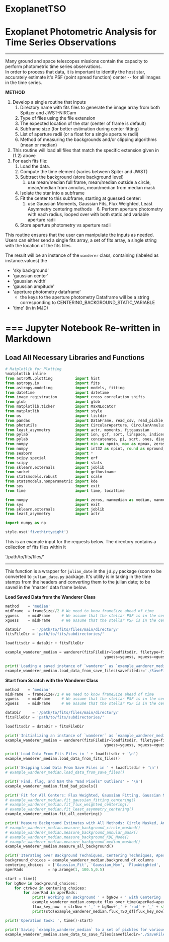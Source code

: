 # ExoplanetTSO
# Exoplanet Photometric Analysis for Time Series Observations
---

Many ground and space telescopes missions contain the capacity to perform photometric time series observations.  
In order to process that data, it is important to identify the host star, accurately estimate it's PSF (point spread function) center -- for all images in the time series.

**METHOD**

1. Develop a single routine that inputs 
    1. Directory name with fits files to generate the image array from both Spitzer and JWST-NIRCam
    2. Type of files using the file extension
    3. The expected location of the star (center of frame is default)
    4. Subframe size (for better estimation during center fitting)
    5. List of aperture radii (or a float for a single aperture radii)
    6. Method of measuring the backgrounds and/or clipping algorithms (mean or median)
2. This routine will load all files that match the specific extension given in (1.2) above
3. For each fits file:
    1. Load the data.
    2. Compute the time element (varies between Spiter and JWST) 
    3. Subtract the background (store background level)
        1. use mean/median full frame, mean/median outside a circle, mean/median from annulus, mean/median from median mask
    4. Isolate the star into a subframe
    5. Fit the center to this subframe, starting at guessed center:
        1. use Gaussian Moments, Gaussian Fits, Flux Weighted, Least Asymmetry centering methods
    6. Perform aperture photometry with each radius, looped over with both static and variable aperture radii
    7. Store aperture photometry vs aperture radii

This routine ensures that the user can manipulate the inputs as needed. Users can either send a single fits array, a set of fits array, a single string with the location of the fits files.

The result will be an instance of the `wanderer` class, containing (labeled as instance.values) the 
- 'sky background'
- 'gaussian center'
- 'gaussian width'
- 'gaussian ampitude'
- 'aperture photometry dataframe'
    - the keys to the aperture photometry Dataframe will be a string corresponding to CENTERING_BACKGROUND_STATIC_VARIABLE
- 'time' (in in MJD)

===
Jupyter Notebook Re-written in Markdown
===
Load All Necessary Libraries and Functions
---

```python
# Matplotlib for Plotting
%matplotlib inline
from astroML.plotting          import hist
from astropy.io                import fits
from astropy.modeling          import models, fitting
from datetime                  import datetime
from image_registration        import cross_correlation_shifts
from glob                      import glob
from matplotlib.ticker         import MaxNLocator
from matplotlib                import style
from os                        import listdir
from pandas                    import DataFrame, read_csv, read_pickle, scatter_matrix
from photutils                 import CircularAperture, CircularAnnulus, aperture_photometry, findstars
from least_asymmetry           import actr, moments, fitgaussian
from pylab                     import ion, gcf, sort, linspace, indices, median, mean, std, empty, figure, transpose, ceil
from pylab                     import concatenate, pi, sqrt, ones, diag, inf, rcParams, isnan, isfinite, array, nanmax
from numpy                     import min as npmin, max as npmax, zeros, arange, sum, float, isnan, hstack
from numpy                     import int32 as npint, round as npround, nansum as sum, nanstd as std
from seaborn                   import *
from scipy.special             import erf
from scipy                     import stats
from sklearn.externals         import joblib
from socket                    import gethostname
from statsmodels.robust        import scale
from statsmodels.nonparametric import kde
from sys                       import exit
from time                      import time, localtime

from numpy                     import zeros, nanmedian as median, nanmean as mean, nan
from sys                       import exit
from sklearn.externals         import joblib
from least_asymmetry           import actr

import numpy as np

style.use('fivethirtyeight')
```

This is an example input for the requests below. The directory contains a collection of fits files within it

'/path/to/fits/files/'

---

This function is a wrapper for `julian_date` in the `jd.py` package (soon to be converted to `julian_date.py` package.
It's utility is in taking in the time stamps from the headers and converting them to the julian date; to be saved in the 'master' data frame below.

**Load Saved Data from the Wanderer Class**
```python
method    = 'median'
midFrame  = frameSize//2 # We need to know frameSize ahead of time
yguess    = midFrame     # We assume that the stellar PSF is in the center of the frame
xguess    = midFrame     # We assume that the stellar PSF is in the center of the frame

dataDir     = '/path/to/fits/files/main/directory/'
fitsFileDir = 'path/to/fits/subdirectories/'

loadfitsdir = dataDir + fitsFileDir

example_wanderer_median = wanderer(fitsFileDir=loadfitsdir, filetype=filetype, 
                                            yguess=yguess, xguess=xguess, method=method)

print('Loading a saved instance of `wanderer` as `example_wanderer_median`\n')
example_wanderer_median.load_data_from_save_files(savefiledir='./SaveFiles/', saveFileNameHeader='Example_Wanderer_Median_', saveFileType='.pickle.save')
```

**Start from Scratch with the Wanderer Class**
```python
method    = 'median'
midFrame  = frameSize//2 # We need to know frameSize ahead of time
yguess    = midFrame     # We assume that the stellar PSF is in the center of the frame
xguess    = midFrame     # We assume that the stellar PSF is in the center of the frame

dataDir     = '/path/to/fits/files/main/directory/'
fitsFileDir = 'path/to/fits/subdirectories/'

loadfitsdir = dataDir + fitsFileDir

print('Initializing an instance of `wanderer` as `example_wanderer_median`\n')
example_wanderer_median = wanderer(fitsFileDir=loadfitsdir, filetype=filetype, 
                                            yguess=yguess, xguess=xguess, method=method)

print('Load Data From Fits Files in ' + loadfitsdir + '\n')
example_wanderer_median.load_data_from_fits_files()

print('Skipping Load Data From Save Files in ' + loadfitsdir + '\n')
# example_wanderer_median.load_data_from_save_files()

print('Find, flag, and NaN the "Bad Pixels" Outliers' + '\n')
example_wanderer_median.find_bad_pixels()

print('Fit for All Centers: Flux Weighted, Gaussian Fitting, Gaussian Moments, Least Asymmetry' + '\n')
# example_wanderer_median.fit_gaussian_fitting_centering()
# example_wanderer_median.fit_flux_weighted_centering()
# example_wanderer_median.fit_least_asymmetry_centering()
example_wanderer_median.fit_all_centering()

print('Measure Background Estimates with All Methods: Circle Masked, Annular Masked, KDE Mode, Median Masked' + '\n')
# example_wanderer_median.measure_background_circle_masked()
# example_wanderer_median.measure_background_annular_mask()
# example_wanderer_median.measure_background_KDE_Mode()
# example_wanderer_median.measure_background_median_masked()
example_wanderer_median.measure_all_background()

print('Iterating over Background Techniques, Centering Techniques, Aperture Radii' + '\n')
background_choices = example_wanderer_median.background_df.columns
centering_choices  = ['Gaussian_Fit', 'Gaussian_Mom', 'FluxWeighted', 'LeastAsymmetry']
aperRads           = np.arange(1, 100.5,0.5)

start = time()
for bgNow in background_choices:
    for ctrNow in centering_choices:
        for aperRad in aperRads:
            print('Working on Background ' + bgNow + ' with Centering ' + ctrNow + ' and AperRad ' + str(aperRad), end=" ")
            example_wanderer_median.compute_flux_over_time(aperRad=aperRad, centering=ctrNow, background=bgNow)
            flux_key_now  = ctrNow + '_' + bgNow+'_' + 'rad' + '_' + str(aperRad)
            print(std(example_wanderer_median.flux_TSO_df[flux_key_now] / median(example_wanderer_median.flux_TSO_df[flux_key_now]))*ppm)

print('Operation took: ', time()-start)

print('Saving `example_wanderer_median` to a set of pickles for various Image Cubes and the Storage Dictionary')
example_wanderer_median.save_data_to_save_files(savefiledir='./SaveFiles/', saveFileNameHeader='Example_Wanderer_Median_', saveFileType='.pickle.save')

```
